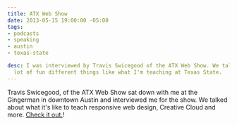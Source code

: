 ```yaml
---
title: ATX Web Show
date: 2013-05-15 19:00:00 -05:00
tags:
- podcasts
- speaking
- austin
- texas-state

desc: I was interviewed by Travis Swicegood of the ATX Web Show. We talked about a
  lot of fun different things like what I'm teaching at Texas State.
---
```


Travis Swicegood, of the ATX Web Show sat down with me at the Gingerman in downtown Austin and interviewed me for the show. We talked about what it's like to teach responsive web design, Creative Cloud and more. [Check it out.](http://atxwebshow.com/2013/05/16/64-with-sam-kapila/)!



